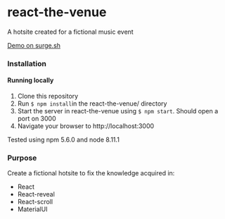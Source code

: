 # react-the-venue
A hotsite created for a fictional music event

[Demo on surge.sh](https://venue.surge.sh)

### Installation
#### Running locally
1. Clone this repository
2. Run `$ npm install`in the react-the-venue/ directory
3. Start the server in react-the-venue using `$ npm start`. Should open a port on 3000
4. Navigate your browser to http://localhost:3000

Tested using npm 5.6.0 and node 8.11.1

### Purpose
Create a fictional hotsite to fix the knowledge acquired in:
- React
- React-reveal
- React-scroll
- MaterialUI